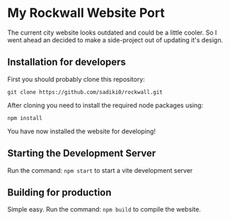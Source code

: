 # My Rockwall Website Port

The current city website looks outdated and could be a little cooler.
So I went ahead an decided to make a side-project out of updating it's design.

## Installation for developers

First you should probably clone this repository:

`git clone https://github.com/sadiki0/rockwall.git`

After cloning you need to install the required node packages using:

`npm install`

You have now installed the website for developing!

## Starting the Development Server

Run the command: `npm start` to start a vite development server

## Building for production

Simple easy. Run the command: `npm build` to compile the website.

